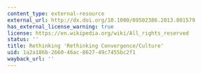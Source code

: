 ```yaml
---
content_type: external-resource
external_url: http://dx.doi.org/10.1080/09502386.2013.801579
has_external_license_warning: true
license: https://en.wikipedia.org/wiki/All_rights_reserved
status: ''
title: Rethinking 'Rethinking Convergence/Culture'
uid: 1a2a186b-2660-46ac-8627-49c7455bc2f1
wayback_url: ''
---
```

